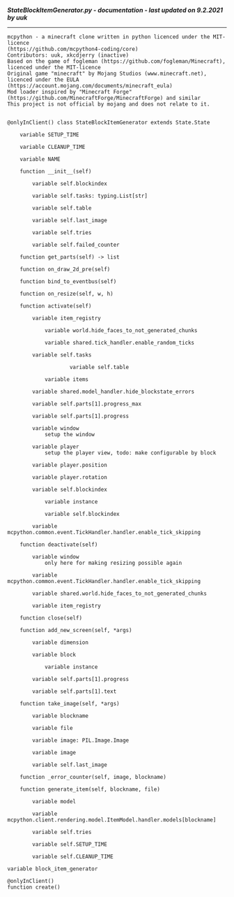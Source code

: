 ***StateBlockItemGenerator.py - documentation - last updated on 9.2.2021 by uuk***
___

    mcpython - a minecraft clone written in python licenced under the MIT-licence 
    (https://github.com/mcpython4-coding/core)
    Contributors: uuk, xkcdjerry (inactive)
    Based on the game of fogleman (https://github.com/fogleman/Minecraft), licenced under the MIT-licence
    Original game "minecraft" by Mojang Studios (www.minecraft.net), licenced under the EULA
    (https://account.mojang.com/documents/minecraft_eula)
    Mod loader inspired by "Minecraft Forge" (https://github.com/MinecraftForge/MinecraftForge) and similar
    This project is not official by mojang and does not relate to it.


    @onlyInClient() class StateBlockItemGenerator extends State.State

        variable SETUP_TIME

        variable CLEANUP_TIME

        variable NAME

        function __init__(self)

            variable self.blockindex

            variable self.tasks: typing.List[str]

            variable self.table

            variable self.last_image

            variable self.tries

            variable self.failed_counter

        function get_parts(self) -> list

        function on_draw_2d_pre(self)

        function bind_to_eventbus(self)

        function on_resize(self, w, h)

        function activate(self)

            variable item_registry

                variable world.hide_faces_to_not_generated_chunks

                variable shared.tick_handler.enable_random_ticks

            variable self.tasks

                        variable self.table

                variable items

            variable shared.model_handler.hide_blockstate_errors

            variable self.parts[1].progress_max

            variable self.parts[1].progress

            variable window
                setup the window

            variable player
                setup the player view, todo: make configurable by block

            variable player.position

            variable player.rotation

            variable self.blockindex

                variable instance

                variable self.blockindex

            variable mcpython.common.event.TickHandler.handler.enable_tick_skipping

        function deactivate(self)

            variable window
                only here for making resizing possible again

            variable mcpython.common.event.TickHandler.handler.enable_tick_skipping

            variable shared.world.hide_faces_to_not_generated_chunks

            variable item_registry

        function close(self)

        function add_new_screen(self, *args)

            variable dimension

            variable block

                variable instance

            variable self.parts[1].progress

            variable self.parts[1].text

        function take_image(self, *args)

            variable blockname

            variable file

            variable image: PIL.Image.Image

            variable image

            variable self.last_image

        function _error_counter(self, image, blockname)

        function generate_item(self, blockname, file)

            variable model

            variable mcpython.client.rendering.model.ItemModel.handler.models[blockname]

            variable self.tries

            variable self.SETUP_TIME

            variable self.CLEANUP_TIME

    variable block_item_generator

    @onlyInClient()
    function create()